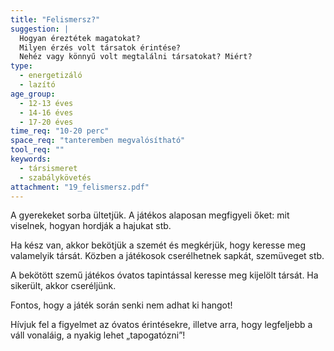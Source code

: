 ```yaml
---
title: "Felismersz?"
suggestion: | 
  Hogyan éreztétek magatokat?
  Milyen érzés volt társatok érintése?
  Nehéz vagy könnyű volt megtalálni társatokat? Miért?
type:
  - energetizáló
  - lazító
age_group:
  - 12-13 éves
  - 14-16 éves
  - 17-20 éves
time_req: "10-20 perc"
space_req: "tanteremben megvalósítható"
tool_req: ""
keywords: 
  - társismeret
  - szabálykövetés
attachment: "19_felismersz.pdf"
---
```


A gyerekeket sorba ültetjük. A játékos alaposan megfigyeli őket: mit viselnek, hogyan hordják a hajukat stb.

Ha kész van, akkor bekötjük a szemét és megkérjük, hogy keresse meg valamelyik társát. Közben a játékosok cserélhetnek sapkát, szemüveget stb.

A bekötött szemű játékos óvatos tapintással keresse meg kijelölt társát. Ha sikerült, akkor cseréljünk.

Fontos, hogy a játék során senki nem adhat ki hangot!

Hívjuk fel a figyelmet az óvatos érintésekre, illetve arra, hogy legfeljebb a váll vonaláig, a nyakig lehet „tapogatózni”!
  
  
